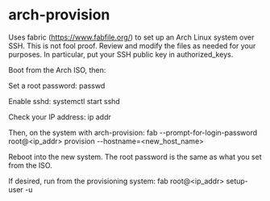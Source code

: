 # arch-provision

Uses fabric (https://www.fabfile.org/) to set up an Arch Linux system over SSH.
This is not fool proof. Review and modify the files as needed for your purposes. In particular, put your SSH public key in authorized_keys.

Boot from the Arch ISO, then:

Set a root password:
passwd

Enable sshd:
systemctl start sshd

Check your IP address:
ip addr

Then, on the system with arch-provision:
fab --prompt-for-login-password root@<ip_addr> provision --hostname=<new_host_name>

Reboot into the new system. The root password is the same as what you set from the ISO.

If desired, run from the provisioning system:
fab root@<ip_addr> setup-user -u <USER>
